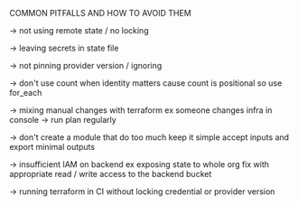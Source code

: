 COMMON PITFALLS AND HOW TO AVOID THEM

-> not using remote state / no locking

-> leaving secrets in state file    

-> not pinning provider version / ignoring

-> don't use count when identity matters cause count is positional so use for_each

-> mixing manual changes with terraform ex someone changes infra in console -> run plan regularly

-> don't create a module that do too much keep it simple accept inputs and export minimal outputs

-> insufficient IAM on backend ex exposing state to whole org fix with appropriate read / write access to the backend bucket

-> running terraform in CI without locking credential or provider version



